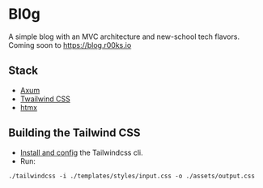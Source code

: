 # Bl0g
A simple blog with an MVC architecture and new-school tech flavors.
Coming soon to https://blog.r00ks.io

## Stack
- [Axum](https://docs.rs/axum/latest/axum/)
- [Twailwind CSS](https://tailwindcss.com/)
- [htmx](https://htmx.org)

## Building the Tailwind CSS
- [Install and config](https://tailwindcss.com/blog/standalone-cli) the Tailwindcss cli.
- Run:
```shell
./tailwindcss -i ./templates/styles/input.css -o ./assets/output.css
```
